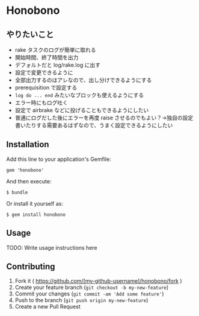 # Honobono

## やりたいこと

* rake タスクのログが簡単に取れる
 * 開始時間、終了時間を出力
 * デフォルトだと log/rake.log に出す
  * 設定で変更できるように
 * 全部出力するのはアレなので、出し分けできるようにする
  * prerequisition で設定する
  * `log do ... end` みたいなブロックも使えるようにする
 * エラー時にもログ吐く 
  * 設定で airbrake などに投げることもできるようにしたい
   * 普通にログだした後にエラーを再度 raise させるのでもよい？→独自の設定書いたりする需要あるはずなので、うまく設定できるようにしたい

## Installation

Add this line to your application's Gemfile:

    gem 'honobono'

And then execute:

    $ bundle

Or install it yourself as:

    $ gem install honobono

## Usage

TODO: Write usage instructions here

## Contributing

1. Fork it ( https://github.com/[my-github-username]/honobono/fork )
2. Create your feature branch (`git checkout -b my-new-feature`)
3. Commit your changes (`git commit -am 'Add some feature'`)
4. Push to the branch (`git push origin my-new-feature`)
5. Create a new Pull Request
